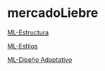 # mercadoLiebre
[ML-Estructura](https://github.com/GasmauC/mercadoLiebre/tree/ML-Estructura)

[ML-Estilos](https://github.com/GasmauC/mercadoLiebre/tree/ML-Estilos)

[ML-Diseño Adaptativo](https://github.com/GasmauC/mercadoLiebre/tree/ML-Disenio-Adaptativo)
